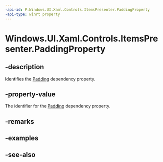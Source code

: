 ```yaml
---
-api-id: P:Windows.UI.Xaml.Controls.ItemsPresenter.PaddingProperty
-api-type: winrt property
---
```


<!-- Property syntax
public Windows.UI.Xaml.DependencyProperty PaddingProperty { get; }
-->

# Windows.UI.Xaml.Controls.ItemsPresenter.PaddingProperty

## -description
Identifies the [Padding](itemspresenter_padding.md) dependency property.



## -property-value
The identifier for the [Padding](itemspresenter_padding.md) dependency property.

## -remarks

## -examples

## -see-also
